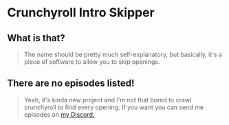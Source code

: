 # Crunchyroll Intro Skipper

## What is that?
> The name should be pretty much self-explanatory, but basically, it's a piece of software to allow you to skip openings.

## There are no episodes listed!
> Yeah, it's kinda new project and I'm not that bored to crawl crunchyroll to find every opening.
> If you want you can send me episodes on [my Discord.](https://discord.gg/HSQyVuh)